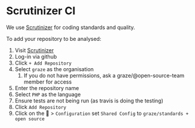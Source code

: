 # Scrutinizer CI

We use [Scrutinizer][scrutinizer] for coding standards and quality.

To add your repository to be analysed:

1. Visit [Scrutinizer][scrutinizer]
1. Log-in via github
1. Click `+ Add Repository`
1. Select `graze` as the organisation
    1. If you do not have permissions, ask a graze/@open-source-team member for access
1. Enter the repository name
1. Select `PHP` as the language
1. Ensure tests are not being run (as travis is doing the testing)
1. Click `Add Repository`
1. Click on the 🔧  > `Configuration` set `Shared Config` to `graze/standards + open source`

[scrutinizer]: https://scrutinizer-ci.com/organizations/graze/repositories

